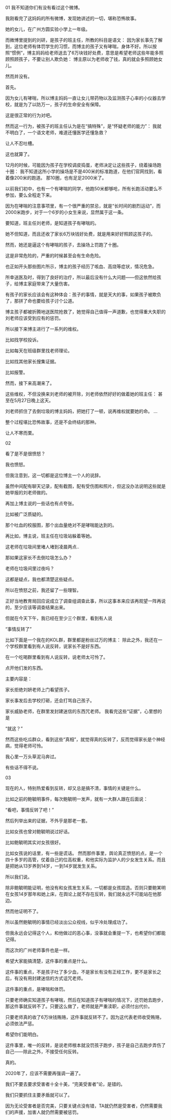 01 我不知道你们有没有看过这个微博。

我刚看完了这妈妈的所有微博，发现她讲述的一切，堪称恐怖故事。

她的女儿，在广州方圆实验小学上一年级。

而微博里提到的刘研，是孩子的班主任，所教的科目是语文： 因为家长事先了解到，这位老师有体罚学生的习惯，而博主的孩子又有哮喘，身体不好。所以按照“惯例”，博主妈妈给老师送去了6万块钱好处费，意思是希望老师这些年能多照顾照顾孩子，不要让别人欺负她： 博主原以为老师收了钱，真的就会多照顾她女儿。

然而并没有。

首先。

因为女儿有哮喘，所以博主妈妈一直让女儿带药物以及监测孩子心率的小仪器去学校，就是为了以防万一，孩子的生命安全有保障。

这是很正常的行为对吧。

然而这一行为，被孩子的班主任认为是在“搞特殊”，是“怀疑老师的能力”： 我就不明白了，一个语文老师，难道还懂医学还懂急救？

让人不忍吐槽。

这也就算了。

12月的时候，可能因为孩子在学校调皮捣蛋，老师决定让这些孩子，绕着操场跑十圈： 我不知道这所小学的操场是不是400米的标准跑道，在他们官网找到，看着像200米的跑道。 那10圈，也有足足2000米了。

以前我们初中，也有一个有哮喘的同学，他跑50米都够呛，所有长跑活动要么不参加，要么全程走下来。

因为在哮喘的注意事项里，有一个很严重的禁忌，就是“长时间的剧烈运动”，而2000米跑步，对于一个6岁的小女生来说，显然属于这一条。

要知道，班主任刘老师，是知道孩子有哮喘的。

她不但知道，而且还收了家长6万块钱好处费，就是用来好好照顾这孩子的。

然而，她还是逼这个有哮喘的孩子，去操场上罚跑了十圈。

这是非常危险的，严重的时候甚至会有生命危险。

也正如开头那些图片所示，博主的孩子经历了咳血、高烧等症状，情况危急。

所幸送医及时，得到了良好的治疗，所以最后没有什么大问题——但这依然给孩子，给博主家庭带来了大量伤害。

有孩子的家长应该会有这种体会：孩子的事情，就是天大的事，如果孩子被欺负了，那拼了命也要给孩子讨个公道。

博主孩子都被折腾地送医院抢救了，她觉得自己值得一声道歉，也觉得重大失职的刘老师应该受到应有的惩罚。

所以接下来博主进行了一系列的维权。

比如找学校投诉。

比如每天在班级群里找老师理论。

比如找其他家长搜集证据。

比如报警。

然而，接下来高潮来了。

这些维权，不但没换来刘老师的被开除，刘老师依然好好的做着她的班主任： 甚至在5月27日晚上这天。

刘老师抓住了去倒垃圾的博主妈妈，把她打了一顿，说再维权就要她的命。 &#8230;

整个过程堪比恐怖故事，还是不会终结的那种。

让人不寒而栗。

02

看了是不是很愤怒？

我也愤怒。

但我注意到，这一切都是这位博主一个人的说辞。

虽然中间配有聊天记录，配有截图，配有受伤图和照片，但这没办法说明这些就是她举报的刘老师做的。

再加上博主说的一些话也有点夸张。

比如被广泛质疑的。

那个吐血的校服图，那个出血量绝对不是哮喘能达到的。

再比如，博主说，班主任在垃圾站躲着等她。

这老师在垃圾间里堵人堵到凌晨两点..

那如果这家长不去倒垃圾怎么办？

老师在垃圾间里过夜吗？

这都是疑点，我也都清楚这些疑点。

所以在愤怒之前，我还留了一些理智。

正好当地教育局回应说成立了调查组调查此事，所以这事本来应该再观望一阵再说的，至少应该等调查结果出来。

但就在今天下午，我已经在至少三个群里，看到有人说

“事情反转了”

比如下面是一个我在的KOL群，群里都是粉丝过万的博主： 除此之外，我还在一个学校群里看到有人说反转，说家长不是好东西。

在一个吃喝群里看到有人说反转，说老师太可怜了。

点开他们发的东西。

主要内容是：

家长拒绝刘妍老师上门看望孩子。

家长事发后去学校打砸，还会打骂自己孩子。

家长威胁老师，在群里发封建迷信的东西咒老师。 我看完这些“证据”，心里想的是

“就这？”

然而这些吃瓜群众，看到这些“真相”，就觉得真的反转了，反而觉得家长是个神经病，觉得老师可怜。

我心里一万头草泥马奔过。

有些话不得不说。

03

现在的人，特别热爱看到反转，却又总是搞不清，事情的关键是什么。

比如之前的鲍毓明事件，每次鲍毓明一发声，就有一大群人跟在后面说：

“看吧，事情反转了吧！”

然后列举出来的证据，不外乎是那老一套。

比如女孩也曾对鲍毓明说过好话。

比如鲍毓明其实对女孩很好。

比如女孩说的话里，有一些是谎话。 然而那件事里，舆论真正愤怒的点，是一个四十多岁的高管，仗着自己的位高权重，和他实际为监护人的少女发生关系。而且是把她从13岁养到14岁，一到14岁就发生关系。

所以我们说。

除非鲍毓明能证明，他没有和女孩发生关系，一切都是女孩捏造。否则只要鲍某明在女孩14岁那年和她上床，在舆论上就不存在反转，我们就永远不可能站在他那边。

然而他证明不了。

所以虽然鲍毓明的事情已经淡出公众视线，似乎冷处理成功了。

但我永远会记得这个人，和他做过的恶心事，没事就会重提一下，也希望你们都能记得。

而这次的广州老师事件也是一样。

希望大家能搞清楚，这件事的重点是什么。

这件事的重点，不是孩子吐了多少血，不是家长有没有正经工作，更不是家长之后，有没有用封建迷信的方式诅咒老师。

这件事的重点，是哮喘和体罚。

只要老师确实知道孩子有哮喘，然后在知道孩子有哮喘的情况下，还罚她去跑步，那这件事就反转不了。只要这么做了，老师就是严重渎职，必须付出代价。

只要老师真的收了6万块钱贿赂，这件事就反转不了。因为这代表老师收受贿赂，必须依法严惩。

希望你们能明白。

这件事里，唯一的反转，是说老师根本就没罚孩子跑步，孩子是自己去跑步弄伤了自己——除此之外，不接受任何反转。

真的。

2020年了，应该不需要再强调一遍了。

我们不要去要求受害者十全十美，“完美受害者”论，是错的。

我们只要抓住主要矛盾就可以了。

因为无论受害者是否完美，只要关键点没有错，TA就仍然是受害者，仍然需要我们的声援，加害人就仍然需要被惩罚。


